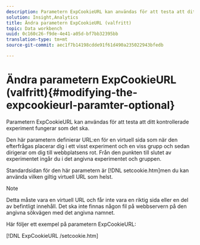 ```yaml
---
description: Parametern ExpCookieURL kan användas för att testa att ditt kontrollerade experiment fungerar som det ska.
solution: Insight,Analytics
title: Ändra parametern ExpCookieURL (valfritt)
topic: Data workbench
uuid: 0c160c26-f9de-4e41-a05d-bf7bb32395bb
translation-type: tm+mt
source-git-commit: aec1f7b14198cdde91f61d490a235022943bfedb

---
```



# Ändra parametern ExpCookieURL (valfritt){#modifying-the-expcookieurl-paramter-optional}

Parametern ExpCookieURL kan användas för att testa att ditt kontrollerade experiment fungerar som det ska.

Den här parametern definierar URL:en för en virtuell sida som när den efterfrågas placerar dig i ett visst experiment och en viss grupp och sedan dirigerar om dig till webbplatsens rot. Från den punkten till slutet av experimentet ingår du i det angivna experimentet och gruppen.

Standardsidan för den här parametern är [!DNL setcookie.htm]men du kan använda vilken giltig virtuell URL som helst.

>[!NOTE]
>
>Detta måste vara en virtuell URL och får inte vara en riktig sida eller en del av befintligt innehåll. Det ska inte finnas någon fil på webbservern på den angivna sökvägen med det angivna namnet.

Här följer ett exempel på parametern ExpCookieURL:

[!DNL ExpCookieURL /setcookie.htm]
